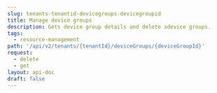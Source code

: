 ```yaml
---
slug: tenants-tenantid-devicegroups-devicegroupid
title: Manage device groups
description: Gets device group details and delete sdevice groups.
tags:
  - resource-management
path: '/api/v2/tenants/{tenantId}/deviceGroups/{deviceGroupId}'
request:
  - delete
  - get
layout: api-doc
draft: false
---
```

